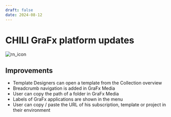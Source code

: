 ```yaml
---
draft: false
date: 2024-08-12
---
```


# CHILI GraFx platform updates

![rn_icon](../../../../../assets/icon-CHILI-GraFx.svg)

## Improvements

- Template Designers can open a template from the Collection overview
- Breadcrumb navigation is added in GraFx Media
- User can copy the path of a folder in GraFx Media
- Labels of GraFx applications are shown in the menu
- User can copy / paste the URL of his subscription, template or project in their environment
